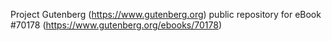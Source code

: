 Project Gutenberg (https://www.gutenberg.org) public repository for
eBook #70178 (https://www.gutenberg.org/ebooks/70178)
